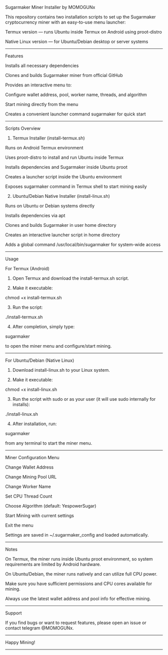 Sugarmaker Miner Installer by MOMOGUNx 

This repository contains two installation scripts to set up the Sugarmaker cryptocurrency miner with an easy-to-use menu launcher:

Termux version — runs Ubuntu inside Termux on Android using proot-distro

Native Linux version — for Ubuntu/Debian desktop or server systems



---

Features

Installs all necessary dependencies

Clones and builds Sugarmaker miner from official GitHub

Provides an interactive menu to:

Configure wallet address, pool, worker name, threads, and algorithm

Start mining directly from the menu


Creates a convenient launcher command sugarmaker for quick start



---

Scripts Overview

1. Termux Installer (install-termux.sh)

Runs on Android Termux environment

Uses proot-distro to install and run Ubuntu inside Termux

Installs dependencies and Sugarmaker inside Ubuntu proot

Creates a launcher script inside the Ubuntu environment

Exposes sugarmaker command in Termux shell to start mining easily


2. Ubuntu/Debian Native Installer (install-linux.sh)

Runs on Ubuntu or Debian systems directly

Installs dependencies via apt

Clones and builds Sugarmaker in user home directory

Creates an interactive launcher script in home directory

Adds a global command /usr/local/bin/sugarmaker for system-wide access



---

Usage

For Termux (Android)

1. Open Termux and download the install-termux.sh script.


2. Make it executable:

chmod +x install-termux.sh


3. Run the script:

./install-termux.sh


4. After completion, simply type:

sugarmaker

to open the miner menu and configure/start mining.




---

For Ubuntu/Debian (Native Linux)

1. Download install-linux.sh to your Linux system.


2. Make it executable:

chmod +x install-linux.sh


3. Run the script with sudo or as your user (it will use sudo internally for installs):

./install-linux.sh


4. After installation, run:

sugarmaker

from any terminal to start the miner menu.




---

Miner Configuration Menu

Change Wallet Address

Change Mining Pool URL

Change Worker Name

Set CPU Thread Count

Choose Algorithm (default: YespowerSugar)

Start Mining with current settings

Exit the menu


Settings are saved in ~/.sugarmaker_config and loaded automatically.


---

Notes

On Termux, the miner runs inside Ubuntu proot environment, so system requirements are limited by Android hardware.

On Ubuntu/Debian, the miner runs natively and can utilize full CPU power.

Make sure you have sufficient permissions and CPU cores available for mining.

Always use the latest wallet address and pool info for effective mining.



---

Support

If you find bugs or want to request features, please open an issue or contact telegram @MOMOGUNx.


---

Happy Mining!


---


